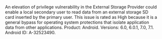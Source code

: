 An elevation of privilege vulnerability in the External Storage Provider could enable a local secondary user to read data from an external storage SD card inserted by the primary user. This issue is rated as High because it is a general bypass for operating system protections that isolate application data from other applications. Product: Android. Versions: 6.0, 6.0.1, 7.0, 7.1. Android ID: A-32523490.